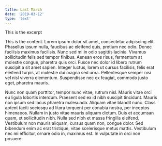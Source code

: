 ```yaml
---
title: Last March
date: '2019-03-12'
type: 'text'
---
```

This is the excerpt

This is the content. Lorem ipsum dolor sit amet, consectetur adipiscing elit. Phasellus ipsum nulla, faucibus ac eleifend quis, pretium nec odio. Donec facilisis maximus facilisis. Nunc sed mi in odio sagittis lacinia. Vivamus sollicitudin felis sed tempor finibus. Aenean eros risus, fermentum at molestie congue, pharetra quis orci. Fusce nec dolor id libero rutrum suscipit a sit amet sapien. Integer luctus, lorem ut cursus facilisis, felis erat eleifend turpis, at molestie dui magna sed urna. Pellentesque semper nisi vel nisl viverra elementum. Suspendisse nec ex feugiat, commodo justo eget, pharetra mauris.

Nunc non quam porttitor, tempor nunc vitae, rutrum nisl. Mauris vitae orci eu ligula lobortis interdum. Praesent sed ex id nibh suscipit tincidunt. Mauris non ipsum sed lacus pharetra malesuada. Aliquam vitae blandit nunc. Class aptent taciti sociosqu ad litora torquent per conubia nostra, per inceptos himenaeos. Nullam in justo vitae mauris aliquam dictum. Duis et accumsan quam, et sollicitudin nibh. Nulla sed nibh et massa fringilla eleifend. Vestibulum non mauris aliquam, cursus quam non, congue dolor. Sed bibendum enim ac erat tristique, vitae scelerisque metus mattis. Vestibulum nec mi efficitur, ornare odio in, maximus est. In vulputate in orci non posuere.